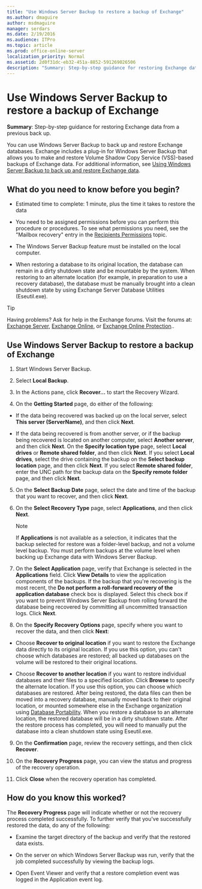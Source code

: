 ```yaml
---
title: "Use Windows Server Backup to restore a backup of Exchange"
ms.author: dmaguire
author: msdmaguire
manager: serdars
ms.date: 2/19/2016
ms.audience: ITPro
ms.topic: article
ms.prod: office-online-server
localization_priority: Normal
ms.assetid: 2d0f31dc-eb32-451a-8852-591269026506
description: "Summary: Step-by-step guidance for restoring Exchange data from a previous back up."
---
```


# Use Windows Server Backup to restore a backup of Exchange

 **Summary**: Step-by-step guidance for restoring Exchange data from a previous back up.
  
You can use Windows Server Backup to back up and restore Exchange databases. Exchange includes a plug-in for Windows Server Backup that allows you to make and restore Volume Shadow Copy Service (VSS)-based backups of Exchange data. For additional information, see [Using Windows Server Backup to back up and restore Exchange data](windows-server-backup.md).
  
## What do you need to know before you begin?

- Estimated time to complete: 1 minute, plus the time it takes to restore the data
    
- You need to be assigned permissions before you can perform this procedure or procedures. To see what permissions you need, see the "Mailbox recovery" entry in the [Recipients Permissions](../../permissions/feature-permissions/recipient-permissions.md) topic. 
    
- The Windows Server Backup feature must be installed on the local computer.
    
- When restoring a database to its original location, the database can remain in a dirty shutdown state and be mountable by the system. When restoring to an alternate location (for example, in preparation to use a recovery database), the database must be manually brought into a clean shutdown state by using Exchange Server Database Utilities (Eseutil.exe).
    
> [!TIP]
> Having problems? Ask for help in the Exchange forums. Visit the forums at: [Exchange Server](https://go.microsoft.com/fwlink/p/?linkId=60612), [Exchange Online](https://go.microsoft.com/fwlink/p/?linkId=267542), or [Exchange Online Protection](https://go.microsoft.com/fwlink/p/?linkId=285351).. 
  
## Use Windows Server Backup to restore a backup of Exchange

1. Start Windows Server Backup.
    
2. Select **Local Backup**.
    
3. In the Actions pane, click **Recover…** to start the Recovery Wizard. 
    
4. On the **Getting Started** page, do either of the following: 
    
  - If the data being recovered was backed up on the local server, select **This server (ServerName)**, and then click **Next**.
    
  - If the data being recovered is from another server, or if the backup being recovered is located on another computer, select **Another server**, and then click **Next**. On the **Specify location type** page, select **Local drives** or **Remote shared folder**, and then click **Next**. If you select **Local drives**, select the drive containing the backup on the **Select backup location** page, and then click **Next**. If you select **Remote shared folder**, enter the UNC path for the backup data on the **Specify remote folder** page, and then click **Next**.
    
5. On the **Select Backup Date** page, select the date and time of the backup that you want to recover, and then click **Next**.
    
6. On the **Select Recovery Type** page, select **Applications**, and then click **Next**.
    
    > [!NOTE]
    > If **Applications** is not available as a selection, it indicates that the backup selected for restore was a folder-level backup, and not a volume level backup. You must perform backups at the volume level when backing up Exchange data with Windows Server Backup. 
  
7. On the **Select Application** page, verify that Exchange is selected in the **Applications** field. Click **View Details** to view the application components of the backups. If the backup that you're recovering is the most recent, the **Do not perform a roll-forward recovery of the application database** check box is displayed. Select this check box if you want to prevent Windows Server Backup from rolling forward the database being recovered by committing all uncommitted transaction logs. Click **Next**.
    
8. On the **Specify Recovery Options** page, specify where you want to recover the data, and then click **Next**:
    
  - Choose **Recover to original location** if you want to restore the Exchange data directly to its original location. If you use this option, you can't choose which databases are restored; all backed up databases on the volume will be restored to their original locations. 
    
  - Choose **Recover to another location** if you want to restore individual databases and their files to a specified location. Click **Browse** to specify the alternate location. If you use this option, you can choose which databases are restored. After being restored, the data files can then be moved into a recovery database, manually moved back to their original location, or mounted somewhere else in the Exchange organization using [Database Portability](http://technet.microsoft.com/library/387b727a-ce51-4910-b5c4-613c693fa5bd.aspx). When you restore a database to an alternate location, the restored database will be in a dirty shutdown state. After the restore process has completed, you will need to manually put the database into a clean shutdown state using Eseutil.exe.
    
9. On the **Confirmation** page, review the recovery settings, and then click **Recover**.
    
10. On the **Recovery Progress** page, you can view the status and progress of the recovery operation. 
    
11. Click **Close** when the recovery operation has completed. 
    
## How do you know this worked?

The **Recovery Progress** page will indicate whether or not the recovery process completed successfully. To further verify that you've successfully restored the data, do any of the following: 
  
- Examine the target directory of the backup and verify that the restored data exists.
    
- On the server on which Windows Server Backup was run, verify that the job completed successfully by viewing the backup logs.
    
- Open Event Viewer and verify that a restore completion event was logged in the Application event log.
    

